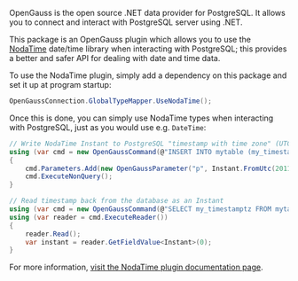 OpenGauss is the open source .NET data provider for PostgreSQL. It allows you to connect and interact with PostgreSQL server using .NET.

This package is an OpenGauss plugin which allows you to use the [NodaTime](https://nodatime.org) date/time library when interacting with PostgreSQL; this provides a better and safer API for dealing with date and time data. 

To use the NodaTime plugin, simply add a dependency on this package and set it up at program startup:

```csharp
OpenGaussConnection.GlobalTypeMapper.UseNodaTime();
```

Once this is done, you can simply use NodaTime types when interacting with PostgreSQL, just as you would use e.g. `DateTime`:

```csharp
// Write NodaTime Instant to PostgreSQL "timestamp with time zone" (UTC)
using (var cmd = new OpenGaussCommand(@"INSERT INTO mytable (my_timestamptz) VALUES (@p)", conn))
{
    cmd.Parameters.Add(new OpenGaussParameter("p", Instant.FromUtc(2011, 1, 1, 10, 30)));
    cmd.ExecuteNonQuery();
}

// Read timestamp back from the database as an Instant
using (var cmd = new OpenGaussCommand(@"SELECT my_timestamptz FROM mytable", conn))
using (var reader = cmd.ExecuteReader())
{
    reader.Read();
    var instant = reader.GetFieldValue<Instant>(0);
}
```

For more information, [visit the NodaTime plugin documentation page](https://www.opengauss.org/doc/types/nodatime.html).
